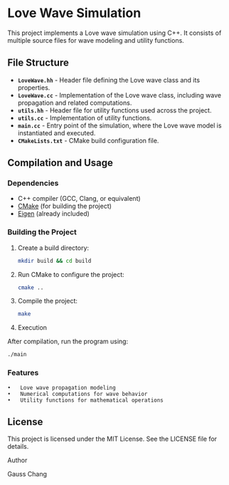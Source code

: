# Love Wave Simulation

This project implements a Love wave simulation using C++. It consists of multiple source files for wave modeling and utility functions.

## File Structure

- **`LoveWave.hh`** - Header file defining the Love wave class and its properties.
- **`LoveWave.cc`** - Implementation of the Love wave class, including wave propagation and related computations.
- **`utils.hh`** - Header file for utility functions used across the project.
- **`utils.cc`** - Implementation of utility functions.
- **`main.cc`** - Entry point of the simulation, where the Love wave model is instantiated and executed.
- **`CMakeLists.txt`** - CMake build configuration file.

## Compilation and Usage

### Dependencies
- C++ compiler (GCC, Clang, or equivalent)
- [CMake](https://cmake.org/) (for building the project)
- [Eigen](https://eigen.tuxfamily.org) (already included)

### Building the Project

1. Create a build directory:
   ```zsh
   mkdir build && cd build
   ```
2.	Run CMake to configure the project:
	```zsh
	cmake ..
	```
3.	Compile the project:
	```zsh
	make
	```
4.	Execution

After compilation, run the program using:

```zsh
./main
```


### Features
	•	Love wave propagation modeling
	•	Numerical computations for wave behavior
	•	Utility functions for mathematical operations

## License

This project is licensed under the MIT License. See the LICENSE file for details.

Author

Gauss Chang